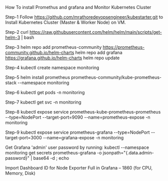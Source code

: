 How To install Promethus and grafana and Monitor Kubernetes Cluster

Step-1
Follow https://github.com/mrathoredevopsengineer/kubestarter.git to Install Kubernetes Cluster (Master & Worker Node) on VM.

Step-2
curl https://raw.githubusercontent.com/helm/helm/main/scripts/get-helm-3 | bash

Step-3
helm repo add prometheus-community https://prometheus-community.github.io/helm-charts
helm repo add grafana https://grafana.github.io/helm-charts
helm repo update

Step-4
kubectl create namespace monitoring

Step-5
helm install prometheus prometheus-community/kube-prometheus-stack --namespace monitoring

Step-6
kubectl get pods -n monitoring

Step-7
kubectl get svc -n monitoring

Step-8
kubectl expose service prometheus-kube-prometheus-prometheus --type=NodePort --target-port=9090 --name=prometheus-expose -n monitoring

Step-9
kubectl expose service prometheus-grafana --type=NodePort --target-port=3000 --name=grafana-expose -n monitoring

Get Grafana 'admin' user password by running:
  kubectl --namespace monitoring get secrets prometheus-grafana -o jsonpath="{.data.admin-password}" | base64 -d ; echo


  Import Dashboard ID for Node Exporter Full in Grafana – 1860 (for CPU, Memory, Disk)




